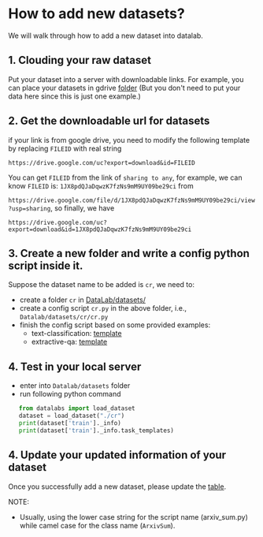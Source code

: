 # How to add new datasets?

We will walk through how to add a new dataset into datalab.


## 1. Clouding your raw dataset
Put your dataset into a server with downloadable links.
For example, you can place your datasets in gdrive [folder](https://drive.google.com/drive/folders/1JttBMEoUmVZ8wF7Qa6C8h32XJpqEOd7u?usp=sharing) (But you don't need to put your data here since this is just one example.)


## 2. Get the downloadable url for datasets

if your link is from google drive, you need to modify the following template by replacing `FILEID` with real string

`https://drive.google.com/uc?export=download&id=FILEID`

You can get `FILEID` from the link of `sharing to any`, for example, we can know
`FILEID` is: `1JX8pdQJaDqwzK7fzNs9mM9UY09be29ci` from 

`https://drive.google.com/file/d/1JX8pdQJaDqwzK7fzNs9mM9UY09be29ci/view?usp=sharing`, 
so finally, we have

`https://drive.google.com/uc?export=download&id=1JX8pdQJaDqwzK7fzNs9mM9UY09be29ci`


## 3. Create a new folder and write a config python script inside it.

Suppose the dataset name to be added is `cr`, we need to:
* create a folder `cr` in [DataLab/datasets/](https://github.com/ExpressAI/DataLab/tree/main/datasets)
* create a config script `cr.py` in the above folder, i.e., `Datalab/datasets/cr/cr.py`
* finish the config script based on some provided examples:
    * text-classification: [template](https://github.com/ExpressAI/DataLab/tree/main/datasets/cr)
    * extractive-qa: [template](https://github.com/ExpressAI/DataLab/blob/main/datasets/squad/squad.py)
    


## 4. Test in your local server
* enter into `Datalab/datasets` folder
* run following python command

```python
   from datalabs import load_dataset
   dataset = load_dataset("./cr")
   print(dataset['train']._info)
   print(dataset['train']._info.task_templates)
```

## 4. Update your updated information of your dataset
Once you successfully add a new dataset, please update the [table](https://github.com/ExpressAI/DataLab/blob/main/docs/SDK/task_normalization.md).




NOTE:
* Usually, using the lower case string for the script name (arxiv_sum.py) while camel case for the class name (`ArxivSum`).
